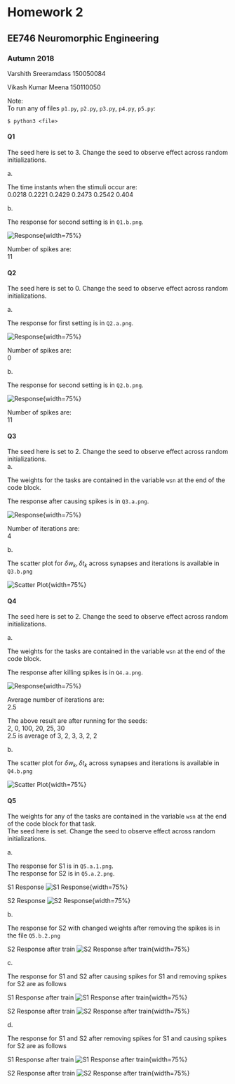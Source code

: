 # Homework 2
## EE746 Neuromorphic Engineering
### Autumn 2018

Varshith Sreeramdass
150050084

Vikash Kumar Meena
150110050

Note:  
To run any of files `p1.py`, `p2.py`, `p3.py`, `p4.py`, `p5.py`:  
```
$ python3 <file>
``` 

#### Q1

The seed here is set to 3. Change the seed to observe effect across random initializations.  

a.  

The time instants when the stimuli occur are:  
0.0218 0.2221 0.2429 0.2473 0.2542 0.404  

b.  

The response for second setting is in `Q1.b.png`.

![Response](Q1.b.png ){width=75%}

Number of spikes are:  
11  


#### Q2

The seed here is set to 0. Change the seed to observe effect across random initializations.  

a.  

The response for first setting is in `Q2.a.png`.

![Response](Q2.a.png ){width=75%}

Number of spikes are:  
0  

b.  

The response for second setting is in `Q2.b.png`.

![Response](Q2.b.png ){width=75%}

Number of spikes are:  
11  

#### Q3

The seed here is set to 2. Change the seed to observe effect across random initializations.  
a.  

The weights for the tasks are contained in the variable `wsn` at the end of the code block.  

The response after causing spikes is in `Q3.a.png`.

![Response](Q3.a.png ){width=75%}

Number of iterations are:  
4  

b.  

The scatter plot for $\delta w_{k}, \delta t_{k}$ across synapses and iterations is available in `Q3.b.png`  

![Scatter Plot](Q3.b.png ){width=75%}


#### Q4

The seed here is set to 2. Change the seed to observe effect across random initializations.  

a.  

The weights for the tasks are contained in the variable `wsn` at the end of the code block.  

The response after killing spikes is in `Q4.a.png`.

![Response](Q4.a.png ){width=75%}

Average number of iterations are:  
2.5  

The above result are after running for the seeds:  
2, 0, 100, 20, 25, 30  
2.5 is average of 3, 2, 3, 3, 2, 2  


b.  

The scatter plot for $\delta w_{k}, \delta t_{k}$ across synapses and iterations is available in `Q4.b.png`  

![Scatter Plot](Q4.b.png ){width=75%}


#### Q5

The weights for any of the tasks are contained in the variable `wsn` at the end of the code block for that task.  
The seed here is set. Change the seed to observe effect across random initializations.  

a.

The response for S1 is in `Q5.a.1.png`.  
The response for S2 is in `Q5.a.2.png`.  

S1 Response
![S1 Response](Q5.a.1.png ){width=75%}

S2 Response
![S2 Response](Q5.a.2.png ){width=75%}

b.

The response for S2 with changed weights after removing the spikes is in the file `Q5.b.2.png`  

S2 Response after train
![S2 Response after train](Q5.b.2.png ){width=75%}

c.  

The response for S1 and S2 after causing spikes for S1 and removing spikes for S2 are as follows  

S1 Response after train
![S1 Response after train](Q5.c.1.png ){width=75%}

S2 Response after train
![S2 Response after train](Q5.c.2.png ){width=75%}

d.  

The response for S1 and S2 after removing spikes for S1 and causing spikes for S2 are as follows  

S1 Response after train
![S1 Response after train](Q5.d.1.png ){width=75%}

S2 Response after train
![S2 Response after train](Q5.d.2.png ){width=75%}

